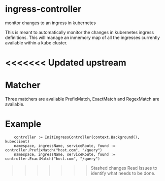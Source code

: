 # ingress-controller
monitor changes to an ingress in kubernetes

This is meant to automatically monitor the changes in kubernetes ingress definitions. 
This will manage an inmemory map of all the ingresses currently available within a kube cluster. 

<<<<<<< Updated upstream
=======
# Matcher
Three matchers are available PrefixMatch, ExactMatch and RegexMatch are available. 

# Example
```
    controller := InitIngressController(context.Background(), kubeclient)
	namespace, ingressName, serviceRoute, found := controller.PrefixMatch("host.com", "/query")
	namespace, ingressName, serviceRoute, found := controller.ExactMatch("host.com", "/query")
```

>>>>>>> Stashed changes
Read Issues to identify what needs to be done.
